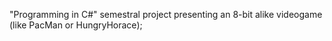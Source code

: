 "Programming in C#" semestral project presenting an 8-bit alike videogame (like PacMan or HungryHorace);
